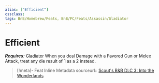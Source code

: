 ```yaml
---
alias: ["Efficient"]
cssclass: 
tags: BnB/Homebrew/Feats, BnB/PC/Feats/Assassin/Gladiator
---
```

# Efficient
___Requires:___ [Gladiator](75-BunkerShare/Markdown_Conversions/BnB_DLC_1/Gladiator.md)
When you deal Damage with a Favored Gun or Melee Attack, treat any die result of 1 as a 2 instead.

> [!meta]- Feat Inline Metadata
> sourceurl:: [Scout's B&B DLC 3: Into the Wonderlands](https://docs.google.com/document/d/1MLOgrWwcLNTnP9PuXrKiLImy7SUh4hXO8arVUAlmdp0/edit)
